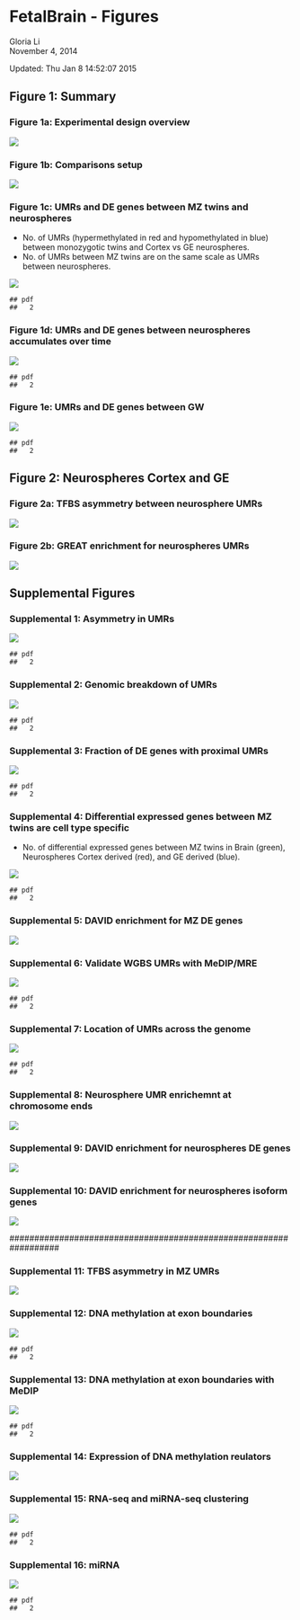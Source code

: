 # FetalBrain - Figures
Gloria Li  
November 4, 2014  

Updated: Thu Jan  8 14:52:07 2015



## Figure 1: Summary   
### Figure 1a: Experimental design overview   

![](./Figures_files/figure-html/design.png)     

### Figure 1b: Comparisons setup  

![](./Figures_files/figure-html/comparisons.png)     
    
### Figure 1c: UMRs and DE genes between MZ twins and neurospheres 
  * No. of UMRs (hypermethylated in red and hypomethylated in blue) between monozygotic twins and Cortex vs GE neurospheres.    
  * No. of UMRs between MZ twins are on the same scale as UMRs between neurospheres.   
  
![](./Figures_files/figure-html/MZ_scale-1.png) 

```
## pdf 
##   2
```

### Figure 1d: UMRs and DE genes between neurospheres accumulates over time

![](./Figures_files/figure-html/neurospheres_scale-1.png) 

```
## pdf 
##   2
```

### Figure 1e: UMRs and DE genes between GW 

![](./Figures_files/figure-html/GW_scale-1.png) 

```
## pdf 
##   2
```

## Figure 2: Neurospheres Cortex and GE
### Figure 2a: TFBS asymmetry between neurosphere UMRs

![](./Figures_files/figure-html/neurospheres_TFBS-1.png) 

### Figure 2b: GREAT enrichment for neurospheres UMRs

![](./Figures_files/figure-html/neurospheres_GREAT-1.png) 


## Supplemental Figures
### Supplemental 1: Asymmetry in UMRs 
  
![](./Figures_files/figure-html/UMR_asymmetry-1.png) 

```
## pdf 
##   2
```

### Supplemental 2: Genomic breakdown of UMRs

![](./Figures_files/figure-html/genomicBreak-1.png) 

```
## pdf 
##   2
```

### Supplemental 3: Fraction of DE genes with proximal UMRs

![](./Figures_files/figure-html/proximal_DE-1.png) 

```
## pdf 
##   2
```

### Supplemental 4: Differential expressed genes between MZ twins are cell type specific
  * No. of differential expressed genes between MZ twins in Brain (green), Neurospheres Cortex derived (red), and GE derived (blue).  
  
![](./Figures_files/figure-html/MZ_DE-1.png) 

```
## pdf 
##   2
```

### Supplemental 5: DAVID enrichment for MZ DE genes

![](./Figures_files/figure-html/MZ_DE_DAVID-1.png) 

### Supplemental 6: Validate WGBS UMRs with MeDIP/MRE

![](./Figures_files/figure-html/WGBS_valid-1.png) 

```
## pdf 
##   2
```

### Supplemental 7: Location of UMRs across the genome 

![](./Figures_files/figure-html/UMR_pos-1.png) 

```
## pdf 
##   2
```

### Supplemental 8: Neurosphere UMR enrichemnt at chromosome ends

![](./Figures_files/figure-html/neurospheres_chrEnd-1.png) 

### Supplemental 9: DAVID enrichment for neurospheres DE genes

![](./Figures_files/figure-html/neurospheres_DE_DAVID-1.png) 

### Supplemental 10: DAVID enrichment for neurospheres isoform genes

![](./Figures_files/figure-html/neurospheres_isoform_DAVID-1.png) 

##################################################################

### Supplemental 11: TFBS asymmetry in MZ UMRs

![](./Figures_files/figure-html/MZ_TFBS-1.png) 

### Supplemental 12: DNA methylation at exon boundaries

![](./Figures_files/figure-html/neurospheres_epiProfile_5mC-1.png) 

```
## pdf 
##   2
```

### Supplemental 13: DNA methylation at exon boundaries with MeDIP

![](./Figures_files/figure-html/neurospheres_epiProfile_5mC_MeDIP-1.png) 

```
## pdf 
##   2
```

### Supplemental 14: Expression of DNA methylation reulators

![](./Figures_files/figure-html/heatmap_5mC_regulator-1.png) 

### Supplemental 15: RNA-seq and miRNA-seq clustering

![](./Figures_files/figure-html/cluster-1.png) 

```
## pdf 
##   2
```

### Supplemental 16: miRNA 

![](./Figures_files/figure-html/miR-1.png) 

```
## pdf 
##   2
```


<!--
### Supplemental : GREAT analysis on UMRs between MZ twins - GOBP 


-->




